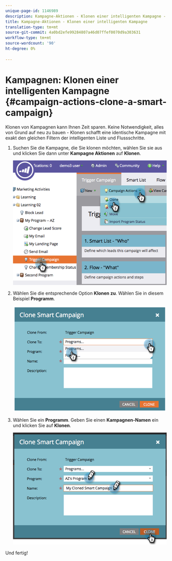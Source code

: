 ```yaml
---
unique-page-id: 1146989
description: Kampagne-Aktionen - Klonen einer intelligenten Kampagne - Marketing Docs - Produktdokumentation
title: Kampagne-Aktionen - Klonen einer intelligenten Kampagne
translation-type: tm+mt
source-git-commit: 4a0bd2efe99284807a46d07ffef0070d9a303631
workflow-type: tm+mt
source-wordcount: '90'
ht-degree: 0%

---
```



# Kampagnen: Klonen einer intelligenten Kampagne {#campaign-actions-clone-a-smart-campaign}

Klonen von Kampagnen kann Ihnen Zeit sparen. Keine Notwendigkeit, alles von Grund auf neu zu bauen - Klonen schafft eine identische Kampagne mit exakt den gleichen Filtern der intelligenten Liste und Flussschritte.

1. Suchen Sie die Kampagne, die Sie klonen möchten, wählen Sie sie aus und klicken Sie dann unter **Kampagne Aktionen** auf **Klonen**.

   ![](assets/image2014-9-22-13-3a56-3a34.png)

1. Wählen Sie die entsprechende Option **Klonen zu**. Wählen Sie in diesem Beispiel **Programm**.

   ![](assets/image2014-9-22-13-3a56-3a56.png)

1. Wählen Sie ein **Programm**. Geben Sie einen **Kampagnen-Namen** ein und klicken Sie auf **Klonen**.

   ![](assets/image2014-9-22-13-3a57-3a9.png)

Und fertig!
